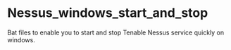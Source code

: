 # Nessus_windows_start_and_stop
Bat files to enable you to start and stop Tenable Nessus service quickly on windows.
